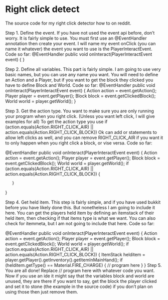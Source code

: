 # Right click detect
The source code for my right click detector how to on reddit.

Step 1. Define the event. If you have not used the event api before, don’t worry. It is fairly simple to use. You must first use an @EventHandler annotation then create your event. I will name my event onClick (you can name it whatever) the event you want to use is the PlayerInteractEvent.
Code so far:
  @EventHandler
  public void onInteract(PlayerInteractEvent event) {
  }

Step 2. Define all variables. This part is fairly simple. I am going to use very basic names, but you can use any name you want. You will need to define an Action and a Player, but if you want to get the block they clicked you have to define Block and World.
Code so far:
  @EventHandler
  public void onInteract(PlayerInteractEvent event) {
        Action action = event.getAction();
        Player player = event.getPlayer();
        Block block = event.getClickedBlock();
        World world = player.getWorld();
  }

Step 3. Get the action type. You want to make sure you are only running your program when you right click. (Unless you want left click, I will give examples for all) To get the action type you use 
if (action.equals(Action.RIGHT_CLICK_AIR) || action.equals(Action.RIGHT_CLICK_BLOCK))
Ok can add or statements to allow left clicks as well, and you can remove RIGHT_CLICK_AIR if you want it to only happen when you right click a block, or vise versa.
Code so far:

  @EventHandler
  public void onInteract(PlayerInteractEvent event) {
        Action action = event.getAction();
        Player player = event.getPlayer();
        Block block = event.getClickedBlock();
        World world = player.getWorld();
        if (action.equals(Action.RIGHT_CLICK_AIR) || action.equals(Action.RIGHT_CLICK_BLOCK)) {

       }
  }

Step 4. Get held item. This step is fairly simple, and if you have used bukkit before you have likely done this. But nonetheless I am going to include it here. You can get the players held item by defining an itemstack of their held item, then checking if that items type is what we want. You can also check for itemmeta, but I am not going to include that here.
Code so far:

  @EventHandler
  public void onInteract(PlayerInteractEvent event) {
        Action action = event.getAction();
        Player player = event.getPlayer();
        Block block = event.getClickedBlock();
        World world = player.getWorld();
        if (action.equals(Action.RIGHT_CLICK_AIR) || action.equals(Action.RIGHT_CLICK_BLOCK)) {
        ItemStack helditem = player.getPlayer().getInventory().getItemInMainHand();
        	if (helditem.getType() == Material.FIRE_CHARGE) {
          // program here
       }
  } 
Step 5. You are all done! Replace // program here with whatever code you want. Now if you use an ide it might say that the variables block and world are unused, they are there if you want to say, get the block the player clicked and set it to stone (the example in the source code) if you don’t plan on using those then just remove them.

